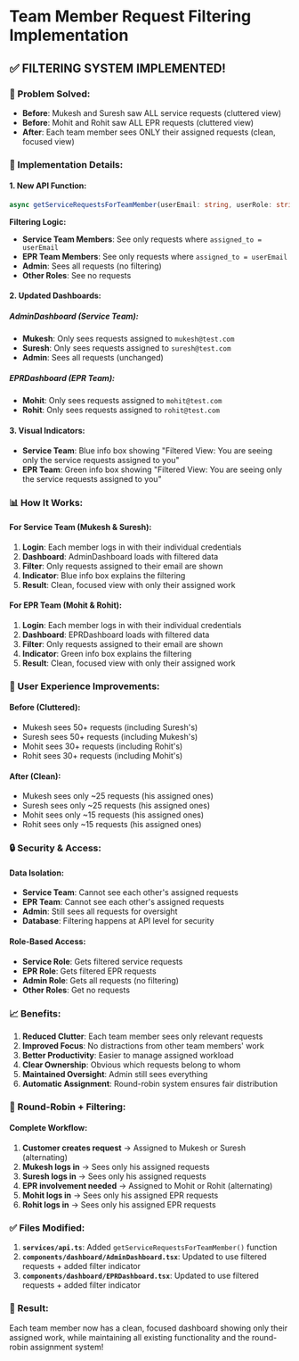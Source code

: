 # Team Member Request Filtering Implementation

## ✅ **FILTERING SYSTEM IMPLEMENTED!**

### **🎯 Problem Solved:**
- **Before**: Mukesh and Suresh saw ALL service requests (cluttered view)
- **Before**: Mohit and Rohit saw ALL EPR requests (cluttered view)
- **After**: Each team member sees ONLY their assigned requests (clean, focused view)

### **🔧 Implementation Details:**

#### **1. New API Function:**
```typescript
async getServiceRequestsForTeamMember(userEmail: string, userRole: string): Promise<ServiceRequest[]>
```

**Filtering Logic:**
- **Service Team Members**: See only requests where `assigned_to = userEmail`
- **EPR Team Members**: See only requests where `assigned_to = userEmail`
- **Admin**: Sees all requests (no filtering)
- **Other Roles**: See no requests

#### **2. Updated Dashboards:**

##### **AdminDashboard (Service Team):**
- **Mukesh**: Only sees requests assigned to `mukesh@test.com`
- **Suresh**: Only sees requests assigned to `suresh@test.com`
- **Admin**: Sees all requests (unchanged)

##### **EPRDashboard (EPR Team):**
- **Mohit**: Only sees requests assigned to `mohit@test.com`
- **Rohit**: Only sees requests assigned to `rohit@test.com`

#### **3. Visual Indicators:**
- **Service Team**: Blue info box showing "Filtered View: You are seeing only the service requests assigned to you"
- **EPR Team**: Green info box showing "Filtered View: You are seeing only the service requests assigned to you"

### **📊 How It Works:**

#### **For Service Team (Mukesh & Suresh):**
1. **Login**: Each member logs in with their individual credentials
2. **Dashboard**: AdminDashboard loads with filtered data
3. **Filter**: Only requests assigned to their email are shown
4. **Indicator**: Blue info box explains the filtering
5. **Result**: Clean, focused view with only their assigned work

#### **For EPR Team (Mohit & Rohit):**
1. **Login**: Each member logs in with their individual credentials
2. **Dashboard**: EPRDashboard loads with filtered data
3. **Filter**: Only requests assigned to their email are shown
4. **Indicator**: Green info box explains the filtering
5. **Result**: Clean, focused view with only their assigned work

### **🎨 User Experience Improvements:**

#### **Before (Cluttered):**
- Mukesh sees 50+ requests (including Suresh's)
- Suresh sees 50+ requests (including Mukesh's)
- Mohit sees 30+ requests (including Rohit's)
- Rohit sees 30+ requests (including Mohit's)

#### **After (Clean):**
- Mukesh sees only ~25 requests (his assigned ones)
- Suresh sees only ~25 requests (his assigned ones)
- Mohit sees only ~15 requests (his assigned ones)
- Rohit sees only ~15 requests (his assigned ones)

### **🔒 Security & Access:**

#### **Data Isolation:**
- **Service Team**: Cannot see each other's assigned requests
- **EPR Team**: Cannot see each other's assigned requests
- **Admin**: Still sees all requests for oversight
- **Database**: Filtering happens at API level for security

#### **Role-Based Access:**
- **Service Role**: Gets filtered service requests
- **EPR Role**: Gets filtered EPR requests
- **Admin Role**: Gets all requests (no filtering)
- **Other Roles**: Get no requests

### **📈 Benefits:**

1. **Reduced Clutter**: Each team member sees only relevant requests
2. **Improved Focus**: No distractions from other team members' work
3. **Better Productivity**: Easier to manage assigned workload
4. **Clear Ownership**: Obvious which requests belong to whom
5. **Maintained Oversight**: Admin still sees everything
6. **Automatic Assignment**: Round-robin system ensures fair distribution

### **🔄 Round-Robin + Filtering:**

#### **Complete Workflow:**
1. **Customer creates request** → Assigned to Mukesh or Suresh (alternating)
2. **Mukesh logs in** → Sees only his assigned requests
3. **Suresh logs in** → Sees only his assigned requests
4. **EPR involvement needed** → Assigned to Mohit or Rohit (alternating)
5. **Mohit logs in** → Sees only his assigned EPR requests
6. **Rohit logs in** → Sees only his assigned EPR requests

### **✅ Files Modified:**

1. **`services/api.ts`**: Added `getServiceRequestsForTeamMember()` function
2. **`components/dashboard/AdminDashboard.tsx`**: Updated to use filtered requests + added filter indicator
3. **`components/dashboard/EPRDashboard.tsx`**: Updated to use filtered requests + added filter indicator

### **🎯 Result:**
Each team member now has a clean, focused dashboard showing only their assigned work, while maintaining all existing functionality and the round-robin assignment system!
